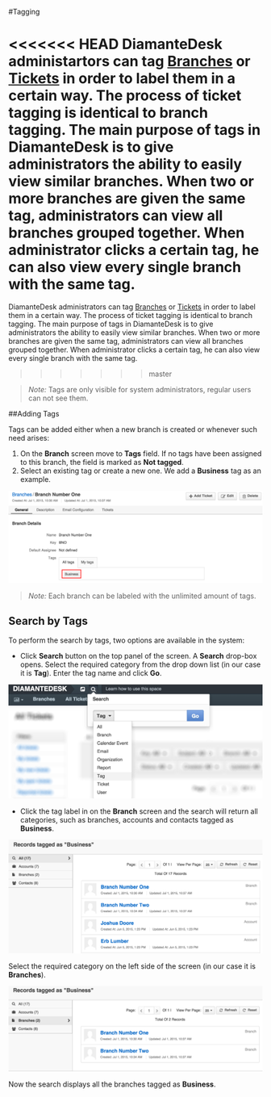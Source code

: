 #Tagging

<<<<<<< HEAD
DiamanteDesk administartors can tag [Branches](branches.md) or [Tickets](tickets.md) in order to label them in a certain way. The process of ticket tagging is identical to branch tagging. The main purpose of tags in DiamanteDesk is to give administrators the ability to easily view similar branches.  When two or more branches are given the same tag, administrators can view all branches grouped together. When administrator clicks a certain tag, he can also view every single branch with the same tag.
=======
DiamanteDesk administrators can tag [Branches](branches.md) or [Tickets](tickets.md) in order to label them in a certain way. The process of ticket tagging is identical to branch tagging. The main purpose of tags in DiamanteDesk is to give administrators the ability to easily view similar branches.  When two or more branches are given the same tag, administrators can view all branches grouped together. When administrator clicks a certain tag, he can also view every single branch with the same tag.
>>>>>>> master

>_Note:_ Tags are only visible for system administrators, regular users can not see them.

##Adding Tags

Tags can be added either when a new branch is created or whenever such need arises:

1. On the **Branch** screen move to **Tags** field. If no tags have been assigned to this branch, the field is marked as **Not tagged**.
3. Select an existing tag or create a new one. We add a **Business** tag as an example.

![Tagging](img/tagging.png)

>_Note:_ Each branch can be labeled with the unlimited amount of tags.

## Search by Tags

To perform the search by tags, two options are available in the system:

* Click **Search** button on the top panel of the screen. A **Search** drop-box opens. Select the required category from the drop down list (in our case it is **Tag**). Enter the tag name and click **Go**.

![Tagging](img/tagging_search.png)

* Click the tag label in on the **Branch** screen and the search will return all categories, such as branches, accounts and contacts tagged as **Business**.

![Tagging](img/tagged.png)

Select the required category on the left side of the screen (in our case it is **Branches**).

![Tagging](img/tagged_branches.png)

Now the search displays all the branches tagged as **Business**.